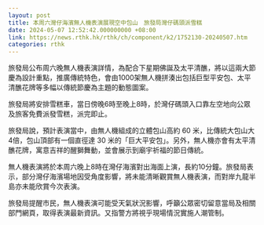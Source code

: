 ```yaml
---
layout: post
title: 本周六灣仔海濱無人機表演展現空中包山　旅發局灣仔碼頭派雪糕
date: 2024-05-07 12:52:42.000000000 +08:00
link: https://news.rthk.hk/rthk/ch/component/k2/1752130-20240507.htm
categories: rthk
---
```


旅發局公布周六晚無人機表演詳情，為配合下星期佛誕及太平清醮，將以這兩大節慶為設計重點，推廣傳統特色，會由1000架無人機拼湊出包括巨型平安包、太平清醮花牌等多幅以傳統節慶為主題的動態圖案。

旅發局將安排雪糕車，當日傍晚6時至晚上8時，於灣仔碼頭入口靠左空地向公眾及旅客免費派發雪糕，派完即止。

旅發局說，預計表演當中，由無人機組成的立體包山高約 60 米，比傳統大包山大4倍，包山頂部有一個直徑達 30 米的「巨大平安包」。另外，無人機亦會有太平清醮花牌，寓意吉祥的醒獅舞動，並會展示到廟宇祈福的節日傳統。

無人機表演將於本周六晚上8時在灣仔海濱對出海面上演，長約10分鐘。旅發局表示，部分灣仔海濱場地因受角度影響，將未能清晰觀賞無人機表演，而對岸九龍半島亦未能欣賞今次表演。

旅發局提醒巿民，無人機表演可能受天氣狀況影響，呼籲公眾密切留意當局及相關部門網頁，取得表演最新資訊。又指警方將視乎現場情況實施人潮管制。

